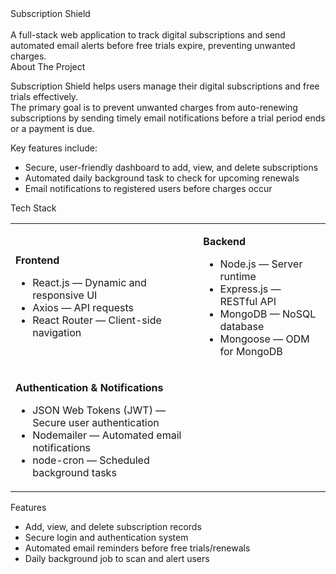 <div id="center">Subscription Shield</div> 
<br>
A full-stack web application to track digital subscriptions and send automated email alerts before free trials expire, preventing unwanted charges.
<br>
About The Project

Subscription Shield helps users manage their digital subscriptions and free trials effectively.  
The primary goal is to prevent unwanted charges from auto-renewing subscriptions by sending timely email notifications before a trial period ends or a payment is due.

Key features include:
- Secure, user-friendly dashboard to add, view, and delete subscriptions
- Automated daily background task to check for upcoming renewals
- Email notifications to registered users before charges occur


Tech Stack

<table>
<tr>
<td>

**Frontend**
- React.js — Dynamic and responsive UI  
- Axios — API requests  
- React Router — Client-side navigation  

</td>
<td>

**Backend**
- Node.js — Server runtime  
- Express.js — RESTful API  
- MongoDB — NoSQL database  
- Mongoose — ODM for MongoDB  

</td>
</tr>
<tr>
<td>

**Authentication & Notifications**
- JSON Web Tokens (JWT) — Secure user authentication  
- Nodemailer — Automated email notifications  
- node-cron — Scheduled background tasks  

</td>
<td></td>
</tr>
</table>


Features

- Add, view, and delete subscription records  
- Secure login and authentication system  
- Automated email reminders before free trials/renewals  
- Daily background job to scan and alert users  
